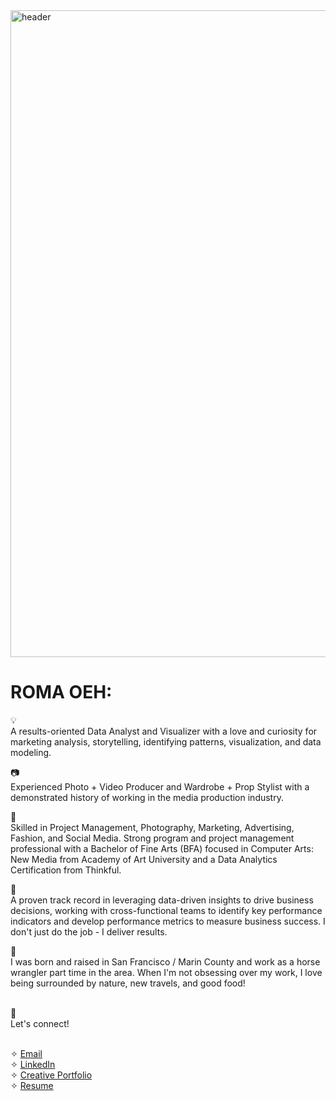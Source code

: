 <img width="1035" alt="header" src="https://github.com/romaoeh/README/assets/131217181/3fd19bbc-1111-4739-9efe-f5127cf3122a">


# ROMA OEH:
💡 
<br>A results-oriented Data Analyst and Visualizer with a love and curiosity for marketing analysis, storytelling, identifying patterns, visualization, and data modeling. 

📷 
<br>Experienced Photo + Video Producer and Wardrobe + Prop Stylist with a demonstrated history of working in the media production industry. 

📓 
<br>Skilled in Project Management, Photography, Marketing, Advertising, Fashion, and Social Media. Strong program and project management professional with a Bachelor of Fine Arts (BFA) focused in Computer Arts: New Media from Academy of Art University and a Data Analytics Certification from Thinkful.

🎯 
<br>A proven track record in leveraging data-driven insights to drive business decisions, working with cross-functional teams to identify key performance indicators and develop performance metrics to measure business success. I don't just do the job - I deliver results.

🦦 
<br>I was born and raised in San Francisco / Marin County and work as a horse wrangler part time in the area. When I'm not obsessing over my work, I love being surrounded by nature, new travels, and good food!

<br>
📇 
<br> Let's connect!

<br> ✧ [Email](mailto:romaoeh@gmail.com)
<br> ✧ [LinkedIn](www.linkedin.com/in/romaoeh)
<br> ✧ [Creative Portfolio](www.romaoeh.myportfolio.com) 
<br> ✧ [Resume](https://github.com/romaoeh/romaoeh/blob/a2ee50db0b152e411938392f7b91870fcf560406/Resume.pdf) 
